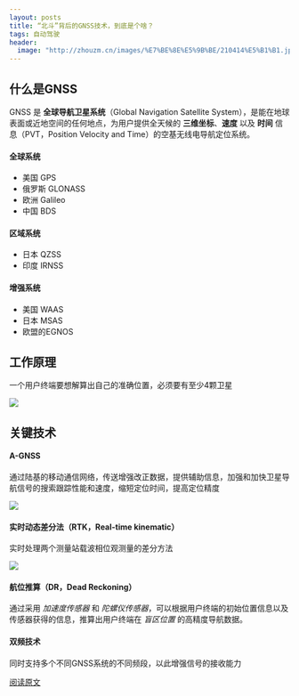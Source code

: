 ```yaml
---
layout: posts
title: “北斗”背后的GNSS技术，到底是个啥？
tags: 自动驾驶
header: 
  image: "http://zhouzm.cn/images/%E7%BE%8E%E5%9B%BE/210414%E5%B1%B1.jpg"
---
```





##   什么是GNSS

GNSS 是 **全球导航卫星系统**（Global Navigation Satellite System），是能在地球表面或近地空间的任何地点，为用户提供全天候的 **三维坐标**、**速度** 以及 **时间** 信息（PVT，Position Velocity and Time）的空基无线电导航定位系统。

#### 全球系统

* 美国 GPS
* 俄罗斯 GLONASS
* 欧洲 Galileo
* 中国 BDS

#### 区域系统

* 日本 QZSS
* 印度 IRNSS

#### 增强系统

* 美国 WAAS
* 日本 MSAS
* 欧盟的EGNOS



## 工作原理

一个用户终端要想解算出自己的准确位置，必须要有至少4颗卫星

![](http://zhouzm.cn/DailyRead/assets/images/0414-GNSS%E5%8E%9F%E7%90%86.png)



## 关键技术

#### A-GNSS

通过陆基的移动通信网络，传送增强改正数据，提供辅助信息，加强和加快卫星导航信号的搜索跟踪性能和速度，缩短定位时间，提高定位精度

![](http://zhouzm.cn/DailyRead/assets/images/0414-AGNSS.png)

#### 实时动态差分法（RTK，Real-time kinematic）

实时处理两个测量站载波相位观测量的差分方法

![](http://zhouzm.cn/DailyRead/assets/images/0414-RTK.png)

#### 航位推算（DR，Dead Reckoning）

通过采用 *加速度传感器* 和 *陀螺仪传感器*，可以根据用户终端的初始位置信息以及传感器获得的信息，推算出用户终端在 *盲区位置* 的高精度导航数据。

#### 双频技术

同时支持多个不同GNSS系统的不同频段，以此增强信号的接收能力

[阅读原文](https://www.pianshen.com/article/89731757069/)